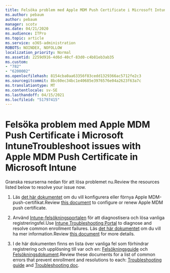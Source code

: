 ```yaml
---
title: Felsöka problem med Apple MDM Push Certificate i Microsoft Intune
ms.author: pebaum
author: pebaum
manager: scotv
ms.date: 04/21/2020
ms.audience: ITPro
ms.topic: article
ms.service: o365-administration
ROBOTS: NOINDEX, NOFOLLOW
localization_priority: Normal
ms.assetid: 2259d916-4d6d-40cf-83d0-c4b81eb3ab35
ms.custom:
- "782"
- "6200002"
ms.openlocfilehash: 8154cba0aa63356f83cedd1329366ac5712fe2c3
ms.sourcegitcommit: 8bc60ec34bc1e40685e3976576e04a2623f63a7c
ms.translationtype: MT
ms.contentlocale: sv-SE
ms.lasthandoff: 04/15/2021
ms.locfileid: "51797415"
---
```

# <a name="troubleshoot-issues-with-apple-mdm-push-certificate-in-microsoft-intune"></a><span data-ttu-id="d93bd-102">Felsöka problem med Apple MDM Push Certificate i Microsoft Intune</span><span class="sxs-lookup"><span data-stu-id="d93bd-102">Troubleshoot issues with Apple MDM Push Certificate in Microsoft Intune</span></span>

<span data-ttu-id="d93bd-103">Granska resurserna nedan för att lösa problemet nu.</span><span class="sxs-lookup"><span data-stu-id="d93bd-103">Review the resources listed below to resolve your issue now.</span></span>
  
1. <span data-ttu-id="d93bd-104">Läs [det här dokumentet](https://docs.microsoft.com/intune/apple-mdm-push-certificate-get) om du vill konfigurera eller förnya Apple MDM-push-certifikat.</span><span class="sxs-lookup"><span data-stu-id="d93bd-104">Review [this document](https://docs.microsoft.com/intune/apple-mdm-push-certificate-get) to configure or renew Apple MDM push certificate.</span></span>

2. <span data-ttu-id="d93bd-105">Använd [Intune-felsökningsportalen](https://devicemanagement.microsoft.com/#blade/Microsoft_Intune_DeviceSettings/TroubleshootBlade) för att diagnostisera och lösa vanliga registreringsfel.</span><span class="sxs-lookup"><span data-stu-id="d93bd-105">Use [Intune Troubleshooting Portal](https://devicemanagement.microsoft.com/#blade/Microsoft_Intune_DeviceSettings/TroubleshootBlade) to diagnose and resolve common enrollment failures.</span></span> <span data-ttu-id="d93bd-106">Läs [det här dokumentet](https://docs.microsoft.com/intune/help-desk-operators) om du vill ha mer information.</span><span class="sxs-lookup"><span data-stu-id="d93bd-106">Review [this document](https://docs.microsoft.com/intune/help-desk-operators) for more details.</span></span>

3. <span data-ttu-id="d93bd-107">I de här dokumenten finns en lista över vanliga fel som förhindrar registrering och upplösning till var och en: [Felsökningsguide](https://support.microsoft.com/help/4039809/troubleshooting-ios-device-enrollment-in-intune) och [Felsökningsdokument](https://docs.microsoft.com/troubleshoot/mem/intune/troubleshoot-device-enrollment-in-intune).</span><span class="sxs-lookup"><span data-stu-id="d93bd-107">Review these documents for a list of common errors that prevent enrollment and resolutions to each: [Troubleshooting guide](https://support.microsoft.com/help/4039809/troubleshooting-ios-device-enrollment-in-intune) and [Troubleshooting doc](https://docs.microsoft.com/troubleshoot/mem/intune/troubleshoot-device-enrollment-in-intune).</span></span>
